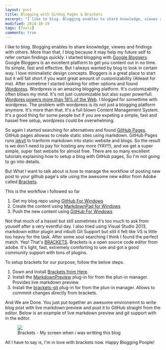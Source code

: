 ```yaml
---
layout: post
title: Blogging with GitHug Pages & Brackets 
excerpt: "I like to blog. Blogging enables to share knowledge, viewes and findings with others. More than that, I blog because it may help my future self to refer certain findings quickly."
modified: 2014-10-19
tags: [Tools]
comments: true
---
```


I like to blog. Blogging enables to share knowledge, viewes and findings with others. More than that, I blog because it may help my future self to refer certain findings quickly. I started blogging with [Google Bloggers](https://www.blogger.com/home?pli=1). Google Bloggers is an excellent platform to get you content out in no time. Its simple, fast and effective. But I always wanted by blog to look in certain way. I love minimalistic design concepts. Bloggers is a great place to start but it will fall short if you want great amount of customizability (Atleast for me). After sometime I started looking for other options and found [Wordpress](https://wordpress.com/). Wordpress is an amazing blogging platform. It's customizability often blows my mind. It's not just customizable but also super powerfull. [Wordpres powers more than 18% of the Web](http://thenextweb.com/insider/2013/07/27/wordpress-now-powers-18-9-of-the-web-has-over-46m-downloads-according-to-founder-matt-mullenweg/). I blogged for somettime with wordpress. The problem with wordpress is its not just a blogging platform anymore. It's more than that. It's a full blown Content Management System. It's a good thing for some people but if you are expeting a simple, fast and hassel free setup, wordpress could be overwhelming.

So again I started searching for alternatives and found [GitHub Pages](https://pages.github.com/). GitHub pages allowas to create static sites using markdown. GitHub Pages runs [jekyll](http://jekyllrb.com/) to tranform markdown into static website and blogs. So the result is we don't need to pay for hosting any more (YAY!!), and we get a super simple, super fast website for almost free. There are so many excellent tutorials explaining how to setup a blog with GitHub pages, So I'm not going to go into details.

But What I want to talk about is how to manage the workflow of posting new post to your github page's site using the awesome new editor from Adobe called [Brackets](http://brackets.io/?lang=en).

This is the workflow i followed so far

1. Get my blog repo using [GitHub For Windows](https://windows.github.com/)
2. Create the content using [MarkdownPad for Windows](http://markdownpad.com/)
3. Push the new content using [GitHub For Windows](https://windows.github.com/)

Not that much of a hassel but still sometimes it's too much to ask from youself after a very eventful day. I also tried using Visual Studio 2013, markdown editor plugin and inbuilt Git Support but still it felt like VS is little too heavy for the task. After some soul searching I think I found the perfect match. Yep! That's [BRACKETS](http://brackets.io/?lang=en). Brackets is a open source code editor from adobe. It's light, fast, extremely comforting to use and got a good community support with tons of plugins. 

To setup brackets for our purpose, follow the below steps.

1. Down and Install [Brackets from Here](http://brackets.io/?lang=en).
2. Install the [MarkdownPreview](https://github.com/gruehle/MarkdownPreview) plug-in for from the plun-in manager. Provides live markdown preview.
3. Install the [brackets-git](https://github.com/zaggino/brackets-git) plug-in for from the plun-in manager. Allows to commmit changes directly from brackets.

And We are Done. You just put together an awesome environemnt to write blog post with live markdown preview and pust it to GitHub straight from the editor. Below is an example of live markdown preview and git support with in the editor.

<figure>
	<a href="http://raathigesh.com/images/2014-10-19-Blogging%20with%20Brackets/Screen.PNG"><img src="http://raathigesh.com/images/2014-10-19-Blogging%20with%20Brackets/Screen.PNG"></a>
        <figcaption>Brackets - My screen when i was writting this blog</figcaption>
</figure>

All I have to say is, I'm in love with brackets now. Happy Blogging Poople!

